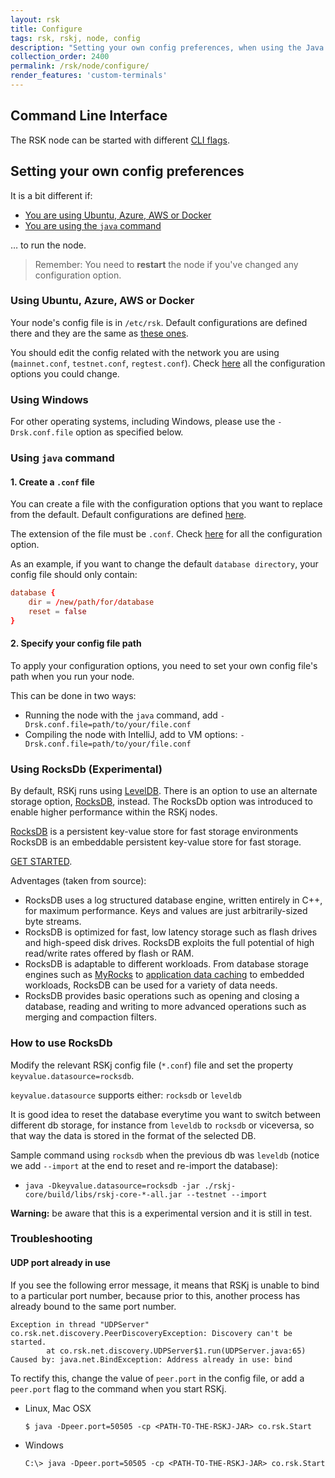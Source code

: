 ```yaml
---
layout: rsk
title: Configure
tags: rsk, rskj, node, config
description: "Setting your own config preferences, when using the Java command, Ubuntu, Azure, AWS, or Docker"
collection_order: 2400
permalink: /rsk/node/configure/
render_features: 'custom-terminals'
---
```


## Command Line Interface

The RSK node can be started with different
[CLI flags](./cli/).

## Setting your own config preferences

It is a bit different if:

- [You are using Ubuntu, Azure, AWS or Docker](#using-ubuntu-azure-aws-or-docker)
- [You are using the `java` command](#using-java-command)

&hellip; to run the node.

> Remember:
> You need to **restart** the node if you've changed any configuration option.

### Using Ubuntu, Azure, AWS or Docker

Your node's config file is in `/etc/rsk`.
Default configurations are defined there and they are the same as [these ones](https://github.com/rsksmart/artifacts/tree/master/rskj-ubuntu-installer/config).

You should edit the config related with the network you are using (`mainnet.conf`, `testnet.conf`, `regtest.conf`).
Check [here](/rsk/node/configure/reference) all the configuration options you could change.

### Using Windows

For other operating systems, including Windows, please use the `-Drsk.conf.file` option as specified below.


### Using `java` command

#### 1. Create a `.conf` file

You can create a file with the configuration options that you want to replace from the default.
Default configurations are defined [here](https://github.com/rsksmart/rskj/tree/master/rskj-core/src/main/resources/config).

The extension of the file must be `.conf`.
Check [here](/rsk/node/configure/reference/) for all the configuration option.

As an example, if you want to change the default `database directory`, your config file should only contain:

``` conf
database {
    dir = /new/path/for/database
    reset = false
}
```

#### 2. Specify your config file path

To apply your configuration options, you need to set your own config file's path when you run your node.

This can be done in two ways:

- Running the node with the `java` command, add `-Drsk.conf.file=path/to/your/file.conf`
- Compiling the node with IntelliJ, add to VM options: `-Drsk.conf.file=path/to/your/file.conf`

### Using RocksDb (Experimental)

By default, RSKj runs using [LevelDB](https://dbdb.io/db/leveldb).
There is an option to use an alternate storage option,
[RocksDB](http://rocksdb.org/), instead.
The RocksDb option was introduced to enable higher performance
within the RSKj nodes.

[RocksDB](http://rocksdb.org/) is a persistent key-value store for fast storage environments
RocksDB is an embeddable persistent key-value store for fast storage.

[GET STARTED](http://rocksdb.org/docs/getting-started.html).

Adventages (taken from source):
* RocksDB uses a log structured database engine, written entirely in C++, for maximum performance. Keys and values are just arbitrarily-sized byte streams.
* RocksDB is optimized for fast, low latency storage such as flash drives and high-speed disk drives. RocksDB exploits the full potential of high read/write rates offered by flash or RAM.
* RocksDB is adaptable to different workloads. From database storage engines such as [MyRocks](https://github.com/facebook/mysql-5.6) to [application data caching](http://techblog.netflix.com/2016/05/application-data-caching-using-ssds.html) to embedded workloads, RocksDB can be used for a variety of data needs.
* RocksDB provides basic operations such as opening and closing a database, reading and writing to more advanced operations such as merging and compaction filters.
### How to use RocksDb

Modify the relevant RSKj config file (`*.conf`) file
and set the property `keyvalue.datasource=rocksdb`.

`keyvalue.datasource` supports either: `rocksdb` or `leveldb`

It is good idea to reset the database everytime you want to switch between different db storage, for instance from `leveldb` to `rocksdb` or viceversa, so that way the data is stored in the format of the selected DB.

Sample command using `rocksdb` when the previous db was `leveldb` (notice we add `--import` at the end to reset and re-import the database):

* `java -Dkeyvalue.datasource=rocksdb -jar ./rskj-core/build/libs/rskj-core-*-all.jar --testnet --import`

**Warning:** be aware that this is a experimental version and it is still in test.

### Troubleshooting

#### UDP port already in use

If you see the following error message,
it means that RSKj is unable to bind to a particular port number,
because prior to this, another process has already bound to the same port number.

```
Exception in thread "UDPServer" co.rsk.net.discovery.PeerDiscoveryException: Discovery can't be started.
        at co.rsk.net.discovery.UDPServer$1.run(UDPServer.java:65)
Caused by: java.net.BindException: Address already in use: bind
```

To rectify this,
change the value of `peer.port` in the config file,
or add a `peer.port` flag to the command when you start RSKj.


[](#top "multiple-terminals")
- Linux, Mac OSX
  ```shell
  $ java -Dpeer.port=50505 -cp <PATH-TO-THE-RSKJ-JAR> co.rsk.Start
  ```
- Windows
  ```windows-command-prompt
  C:\> java -Dpeer.port=50505 -cp <PATH-TO-THE-RSKJ-JAR> co.rsk.Start
  ```
